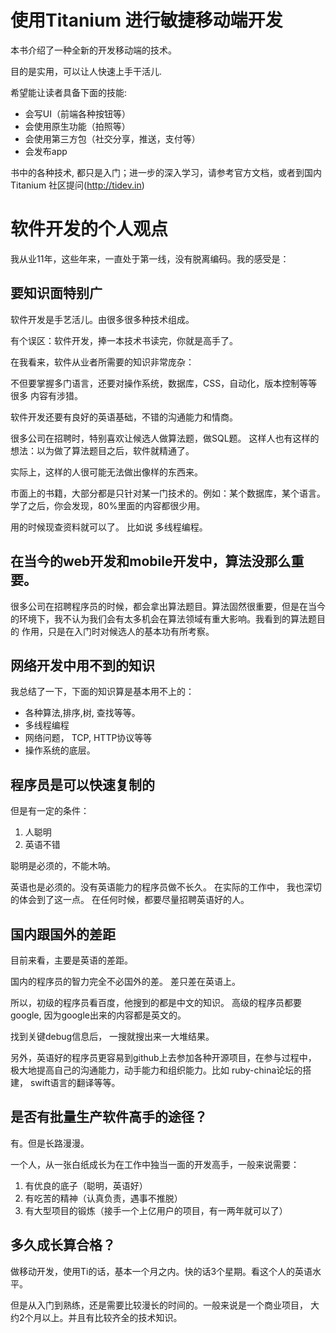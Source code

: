 # 使用Titanium 进行敏捷移动端开发

本书介绍了一种全新的开发移动端的技术。

目的是实用，可以让人快速上手干活儿.

希望能让读者具备下面的技能:

- 会写UI（前端各种按钮等）
- 会使用原生功能（拍照等）
- 会使用第三方包（社交分享，推送，支付等）
- 会发布app

书中的各种技术, 都只是入门；进一步的深入学习，请参考官方文档，或者到国内Titanium
社区提问(http://tidev.in)

# 软件开发的个人观点

我从业11年，这些年来，一直处于第一线，没有脱离编码。我的感受是：

## 要知识面特别广

软件开发是手艺活儿。由很多很多种技术组成。

有个误区：软件开发，捧一本技术书读完，你就是高手了。

在我看来，软件从业者所需要的知识非常庞杂：

不但要掌握多门语言，还要对操作系统，数据库，CSS，自动化，版本控制等等很多
内容有涉猎。

软件开发还要有良好的英语基础，不错的沟通能力和情商。

很多公司在招聘时，特别喜欢让候选人做算法题，做SQL题。
这样人也有这样的想法：以为做了算法题目之后，软件就精通了。

实际上，这样的人很可能无法做出像样的东西来。

市面上的书籍，大部分都是只针对某一门技术的。例如：某个数据库，某个语言。
学了之后，你会发现，80%里面的内容都很少用。

用的时候现查资料就可以了。 比如说 多线程编程。

## 在当今的web开发和mobile开发中，算法没那么重要。

很多公司在招聘程序员的时候，都会拿出算法题目。算法固然很重要，但是在当今
的环境下，我不认为我们会有太多机会在算法领域有重大影响。我看到的算法题目的
作用，只是在入门时对候选人的基本功有所考察。

## 网络开发中用不到的知识

我总结了一下，下面的知识算是基本用不上的：

- 各种算法,排序,树, 查找等等。
- 多线程编程
- 网络问题， TCP, HTTP协议等等
- 操作系统的底层。

## 程序员是可以快速复制的

但是有一定的条件：
1. 人聪明
2. 英语不错

聪明是必须的，不能木呐。

英语也是必须的。没有英语能力的程序员做不长久。 在实际的工作中，
我也深切的体会到了这一点。 在任何时候，都要尽量招聘英语好的人。

## 国内跟国外的差距

目前来看，主要是英语的差距。

国内的程序员的智力完全不必国外的差。 差只差在英语上。

所以，初级的程序员看百度，他搜到的都是中文的知识。
高级的程序员都要google, 因为google出来的内容都是英文的。

找到关键debug信息后， 一搜就搜出来一大堆结果。

另外，英语好的程序员更容易到github上去参加各种开源项目，在参与过程中，
极大地提高自己的沟通能力，动手能力和组织能力。比如 ruby-china论坛的搭建，
swift语言的翻译等等。

## 是否有批量生产软件高手的途径？

有。但是长路漫漫。

一个人，从一张白纸成长为在工作中独当一面的开发高手，一般来说需要：
1. 有优良的底子（聪明，英语好）
2. 有吃苦的精神（认真负责，遇事不推脱）
3. 有大型项目的锻炼（接手一个上亿用户的项目，有一两年就可以了）

## 多久成长算合格？

做移动开发，使用Ti的话，基本一个月之内。快的话3个星期。看这个人的英语水平。

但是从入门到熟练，还是需要比较漫长的时间的。一般来说是一个商业项目，
大约2个月以上。并且有比较齐全的技术知识。


